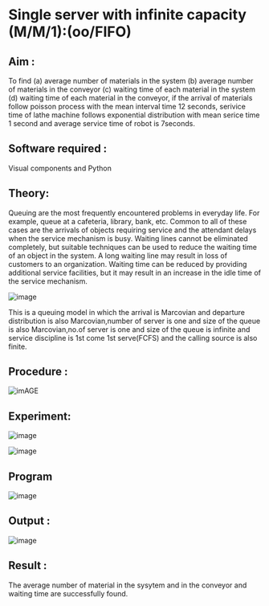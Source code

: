 # Single server with infinite capacity (M/M/1):(oo/FIFO)
## Aim :
To find (a) average number of materials in the system (b) average number of materials in the conveyor (c) waiting time of each material in the system (d) waiting time of each material in the conveyor, if the arrival  of materials follow poisson process with the mean interval time 12 seconds, serivice time of lathe machine follows exponential distribution with mean serice time 1 second and average service time of robot is 7seconds.

## Software required :
Visual components and Python

## Theory:
Queuing are the most frequently encountered problems in everyday life. For example, queue at a cafeteria, library, bank, etc. Common to all of these cases are the arrivals of objects requiring service and the attendant delays when the service mechanism is busy. Waiting lines cannot be eliminated completely, but suitable techniques can be used to reduce the waiting time of an object in the system. A long waiting line may result in loss of customers to an organization. Waiting time can be reduced by providing additional service facilities, but it may result in an increase in the idle time of the service mechanism.

![image](1.png)

This is a queuing model in which the arrival is Marcovian and departure distribution is also Marcovian,number of server is one and size of the queue is also Marcovian,no.of server is one and size of the queue is infinite and service discipline is 1st come 1st serve(FCFS) and the calling source is also finite.

## Procedure :

![imAGE](2.png)



## Experiment:

![image](https://github.com/Nithish7105/Single-server-infinite-capacity---Markov-Model/assets/149516932/d815c7d7-a8d1-48ba-b224-95939141e203)

![image](https://github.com/Nithish7105/Single-server-infinite-capacity---Markov-Model/assets/149516932/b3f5174f-6db7-420c-a88c-3f78eb02a3ce)






 
## Program
![image](https://github.com/ramjan1729/Single-server-infinite-capacity---Markov-Model/assets/103921593/5f1fd58d-5929-4c51-89ea-4cef009e5bad)

## Output :

![image](https://github.com/Nithish7105/Single-server-infinite-capacity---Markov-Model/assets/149516932/77bd2a8a-8b50-49c2-805c-4b09e72a9461)


## Result :

The average number of material in the sysytem and in the conveyor and waiting time are successfully found.

